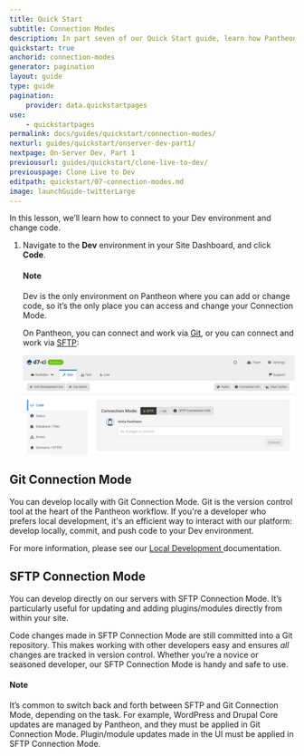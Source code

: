 ```yaml
---
title: Quick Start
subtitle: Connection Modes
description: In part seven of our Quick Start guide, learn how Pantheon users take advantage of Git and SFTP mode to develop their sites.
quickstart: true
anchorid: connection-modes
generator: pagination
layout: guide
type: guide
pagination:
    provider: data.quickstartpages
use:
    - quickstartpages
permalink: docs/guides/quickstart/connection-modes/
nexturl: guides/quickstart/onserver-dev-part1/
nextpage: On-Server Dev, Part 1
previousurl: guides/quickstart/clone-live-to-dev/
previouspage: Clone Live to Dev
editpath: quickstart/07-connection-modes.md
image: launchGuide-twitterLarge
---
```


In this lesson, we’ll learn how to connect to your Dev environment and change code.

1. Navigate to the **<span class="glyphicons glyphicons-wrench" aria-hidden="true"></span> Dev** environment in your Site Dashboard, and click **<span class="glyphicons glyphicons-embed-close" aria-hidden="true"></span> Code**.

    <div class="alert alert-info">
    <h4 class="info">Note</h4>
    <p>Dev is the only environment on Pantheon where you can add or change code, so it’s the only place you can access and change your Connection Mode.
    </p></div>

    On Pantheon, you can connect and work via [Git](/docs/git/), or you can connect and work via [SFTP](/docs/sftp/):

    ![Connection Modes](/source/docs/assets/images/dashboard/connection-mode-sftp.png)

## Git Connection Mode

You can develop locally with Git Connection Mode. Git is the version control tool at the heart of the Pantheon workflow. If you're a developer who prefers local development, it's an efficient way to interact with our platform: develop locally, commit, and push code to your Dev environment.

For more information, please see our <a href="/docs/local-development/">Local Development <span class="glyphicons glyphicons-new-window-alt"></span></a> documentation.

## SFTP Connection Mode

You can develop directly on our servers with SFTP Connection Mode. It’s particularly useful for updating and adding plugins/modules directly from within your site.

Code changes made in SFTP Connection Mode are still committed into a Git repository. This makes working with other developers easy and ensures _all_ changes are tracked in version control. Whether you’re a novice or seasoned developer, our SFTP Connection Mode is handy and safe to use.

<div class="alert alert-info">
<h4 class="info">Note</h4>
<p>It’s common to switch back and forth between SFTP and Git Connection Mode, depending on the task. For example, WordPress and Drupal Core updates are managed by Pantheon, and they must be applied in Git Connection Mode. Plugin/module updates made in the UI must be applied in SFTP Connection Mode.</p></div>
